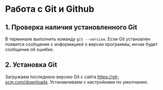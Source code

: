 # **Работа с Git и Github**

## 1. Проверка наличия установленного Git
В терминале выполнить команду `git --version`.
Если Git установлен появится сообщение с информацией о версии программы, инчае будет сообщение об ошибке.

## 2. Установка Git
Загружаем последнюю версию Git с сайта
https://git-scm.com/downloads.
Устанавливаем с настройками по умолчанию. 
